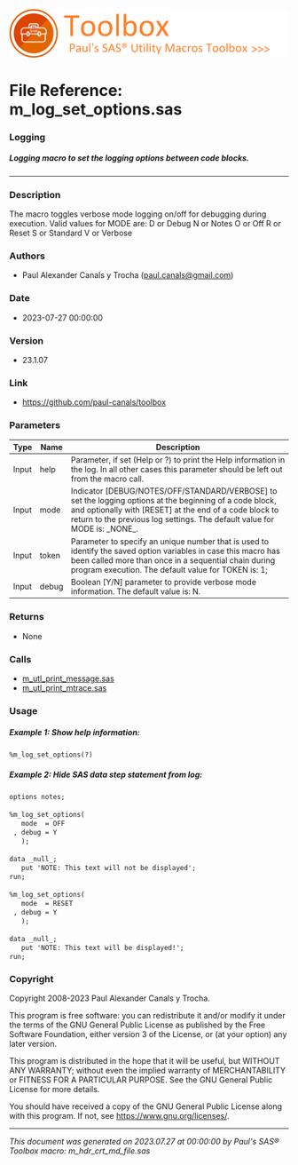 ![../../misc/images/doc_banner.png](../../misc/images/doc_banner.png)
# 
# File Reference: m_log_set_options.sas

### Logging

##### Logging macro to set the logging options between code blocks.

***

### Description
The macro toggles verbose mode logging on/off for debugging during execution. Valid values for MODE are:
 D or Debug
 N or Notes
 O or Off
 R or Reset
 S or Standard
 V or Verbose


### Authors
* Paul Alexander Canals y Trocha (paul.canals@gmail.com)

### Date
* 2023-07-27 00:00:00

### Version
* 23.1.07

### Link
* https://github.com/paul-canals/toolbox

### Parameters
| Type | Name | Description |
| ---- | ---- | ----------- |
| Input | help | Parameter, if set (Help or ?) to print the Help information in the log. In all other cases this parameter should be left out from the macro call. |
| Input | mode | Indicator [DEBUG/NOTES/OFF/STANDARD/VERBOSE] to set the logging options at the beginning of a code block, and optionally with [RESET] at the end of a code block to return to the previous log settings. The default value for MODE is: \_NONE\_. |
| Input | token | Parameter to specify an unique number that is used to identify the saved option variables in case this macro has been called more than once in a sequential chain during program execution. The default value for TOKEN is: 1; |
| Input | debug | Boolean [Y/N] parameter to provide verbose mode information. The default value is: N. |

### Returns
* None

### Calls
* [m_utl_print_message.sas](m_utl_print_message.md)
* [m_utl_print_mtrace.sas](m_utl_print_mtrace.md)

### Usage

##### Example 1: Show help information:
```sas
%m_log_set_options(?)
```

##### Example 2: Hide SAS data step statement from log:
```sas
options notes;

%m_log_set_options(
   mode  = OFF
 , debug = Y
   );

data _null_;
   put 'NOTE: This text will not be displayed';
run;

%m_log_set_options(
   mode  = RESET
 , debug = Y
   );

data _null_;
   put 'NOTE: This text will be displayed!';
run;
```

### Copyright
Copyright 2008-2023 Paul Alexander Canals y Trocha. 
 
This program is free software: you can redistribute it and/or modify 
it under the terms of the GNU General Public License as published by 
the Free Software Foundation, either version 3 of the License, or 
(at your option) any later version. 
 
This program is distributed in the hope that it will be useful, 
but WITHOUT ANY WARRANTY; without even the implied warranty of 
MERCHANTABILITY or FITNESS FOR A PARTICULAR PURPOSE. See the 
GNU General Public License for more details. 
 
You should have received a copy of the GNU General Public License 
along with this program. If not, see <https://www.gnu.org/licenses/>. 


***
*This document was generated on 2023.07.27 at 00:00:00 by Paul's SAS&reg; Toolbox macro: m_hdr_crt_md_file.sas*
